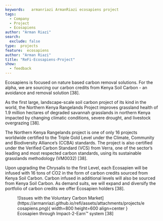 ```yaml
---
keywords:   armanriazi ArmanRiazi ecosapiens project
tags:
  - Company
  - Project
  - Ecosapiens
author: "Arman Riazi"
search:
  exclude: false
type:  projects
feature:  ecosapiens
author: "Arman Riazi"
title: "ReFi-Ecosapiens-Project"
show:
  - feedback
---
```


Ecosapiens is focused on nature based carbon removal solutions. For the alpha, we are sourcing our carbon credits from Kenya Soil Carbon - an avoidance and removal solution [38].

As the first large, landscape-scale soil carbon project of its kind in the world, the Northern Kenya Rangelands Project improves grassland health of 1.9 million hectares of degraded savannah grasslands in northern Kenya impacted by changing climatic conditions, severe drought, and livestock overgrazing [38].

The Northern Kenya Rangelands project is one of only 16 projects worldwide certified to the Triple Gold Level under the Climate, Community and Biodiversity Alliance’s (CCBA) standards. The project is also certified under the Verified Carbon Standard (VCS) from Verra, one of the sector’s leading and most respected carbon standards, using its sustainable grasslands methodology (VM0032) [38].

Upon upgrading the Chrysalis to the first Level, each Ecosapien will be infused with 16 tons of CO2 in the form of carbon credits sourced from Kenya Soil Carbon. Carbon infused in additional levels will also be sourced from Kenya Soil Carbon. As demand suits, we will expand and diversify the portfolio of carbon credits we offer Ecosapien holders [38].

<figure markdown>
![Issues with the Voluntary Carbon Market](https://armanriazi.github.io/refi/assets/attachments/projects/ecosapiens.png){ width=800 height=600 align=center }
<figcaption> Ecosapien through Impact-2-Earn™ system [38]</figcaption>
</figure>